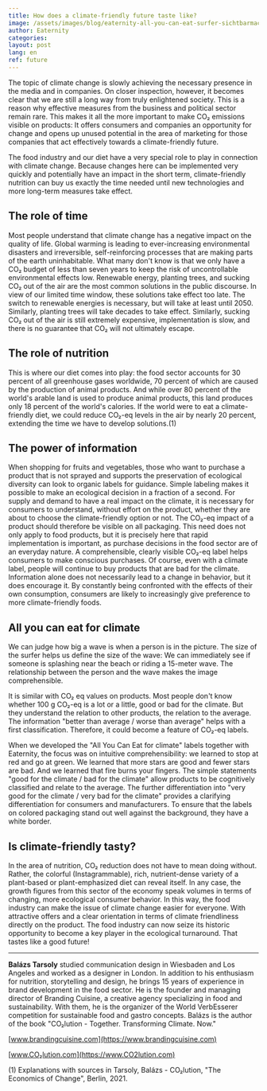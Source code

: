 ```yaml
---
title: How does a climate-friendly future taste like?
image: /assets/images/blog/eaternity-all-you-can-eat-surfer-sichtbarmachung-co2.jpg
author: Eaternity
categories:
layout: post
lang: en
ref: future
---
```


The topic of climate change is slowly achieving the necessary presence in the media and in companies. On closer inspection, however, it becomes clear that we are still a long way from truly enlightened society. This is a reason why effective measures from the business and political sector remain rare. This makes it all the more important to make CO₂ emissions visible on products: It offers consumers and companies an opportunity for change and opens up unused potential in the area of marketing for those companies that act effectively towards a climate-friendly future. 
 
The food industry and our diet have a very special role to play in connection with climate change. Because changes here can be implemented very quickly and potentially have an impact in the short term, climate-friendly nutrition can buy us exactly the time needed until new technologies and more long-term measures take effect. 
 
## The role of time
Most people understand that climate change has a negative impact on the quality of life. Global warming is leading to ever-increasing environmental disasters and irreversible, self-reinforcing processes that are making parts of the earth uninhabitable. What many don't know is that we only have a CO₂ budget of less than seven years to keep the risk of uncontrollable environmental effects low.
Renewable energy, planting trees, and sucking CO₂ out of the air are the most common solutions in the public discourse. In view of our limited time window, these solutions take effect too late. The switch to renewable energies is necessary, but will take at least until 2050. Similarly, planting trees will take decades to take effect. Similarly, sucking CO₂ out of the air is still extremely expensive, implementation is slow, and there is no guarantee that CO₂ will not ultimately escape.
 
## The role of nutrition
This is where our diet comes into play: the food sector accounts for 30 percent of all greenhouse gases worldwide, 70 percent of which are caused by the production of animal products. And while over 80 percent of the world's arable land is used to produce animal products, this land produces only 18 percent of the world's calories. If the world were to eat a climate-friendly diet, we could reduce CO₂-eq levels in the air by nearly 20 percent, extending the time we have to develop solutions.(1)
 
## The power of information
When shopping for fruits and vegetables, those who want to purchase a product that is not sprayed and supports the preservation of ecological diversity can look to organic labels for guidance. Simple labeling makes it possible to make an ecological decision in a fraction of a second. For supply and demand to have a real impact on the climate, it is necessary for consumers to understand, without effort on the product, whether they are about to choose the climate-friendly option or not. 
The CO₂-eq impact of a product should therefore be visible on all packaging. This need does not only apply to food products, but it is precisely here that rapid implementation is important, as purchase decisions in the food sector are of an everyday nature. A comprehensible, clearly visible CO₂-eq label helps consumers to make conscious purchases. Of course, even with a climate label, people will continue to buy products that are bad for the climate. Information alone does not necessarily lead to a change in behavior, but it does encourage it. By constantly being confronted with the effects of their own consumption, consumers are likely to increasingly give preference to more climate-friendly foods.
 

 
## All you can eat for climate
We can judge how big a wave is when a person is in the picture. The size of the surfer helps us define the size of the wave: We can immediately see if someone is splashing near the beach or riding a 15-meter wave. The relationship between the person and the wave makes the image comprehensible. 

It is similar with CO₂ eq values on products. Most people don't know whether 100 g CO₂-eq is a lot or a little, good or bad for the climate. But they understand the relation to other products, the relation to the average. The information "better than average / worse than average" helps with a first classification. Therefore, it could become a feature of CO₂-eq labels.  

When we developed the "All You Can Eat for climate" labels together with Eaternity, the focus was on intuitive comprehensibility: we learned to stop at red and go at green. We learned that more stars are good and fewer stars are bad. And we learned that fire burns your fingers. The simple statements "good for the climate / bad for the climate" allow products to be cognitively classified and relate to the average. The further differentiation into "very good for the climate / very bad for the climate" provides a clarifying differentiation for consumers and manufacturers. To ensure that the labels on colored packaging stand out well against the background, they have a white border.
 
## Is climate-friendly tasty?
In the area of nutrition, CO₂ reduction does not have to mean doing without. Rather, the colorful (Instagrammable), rich, nutrient-dense variety of a plant-based or plant-emphasized diet can reveal itself. In any case, the growth figures from this sector of the economy speak volumes in terms of changing, more ecological consumer behavior. 
In this way, the food industry can make the issue of climate change easier for everyone. With attractive offers and a clear orientation in terms of climate friendliness directly on the product. The food industry can now seize its historic opportunity to become a key player in the ecological turnaround. That tastes like a good future!
 
 
________

 
**Balázs Tarsoly** studied communication design in Wiesbaden and Los Angeles and worked as a designer in London. In addition to his enthusiasm for nutrition, storytelling and design, he brings 15 years of experience in brand development in the food sector. He is the founder and managing director of Branding Cuisine, a creative agency specializing in food and sustainability. With them, he is the organizer of the World VerbEsserer competition for sustainable food and gastro concepts. Balázs is the author of the book "CO₂lution - Together. Transforming Climate. Now."

[www.brandingcuisine.com](https://www.brandingcuisine.com)

[www.CO₂lution.com](https://www.CO2lution.com)


(1) Explanations with sources in Tarsoly, Balázs - CO₂lution, "The Economics of Change", Berlin, 2021.



